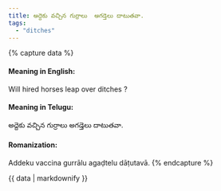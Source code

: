```yaml
---
title: అద్దెకు వచ్చిన గుర్రాలు  అగడ్తెలు దాటుతవా.
tags:
  - "ditches"
---
```


{% capture data %}
#### Meaning in English:
Will hired horses leap over ditches ?

#### Meaning in Telugu:
అద్దెకు వచ్చిన గుర్రాలు  అగడ్తెలు దాటుతవా.

#### Romanization:
Addeku vaccina gurrālu  agaḍtelu dāṭutavā.
{% endcapture %}

{{ data | markdownify }}

